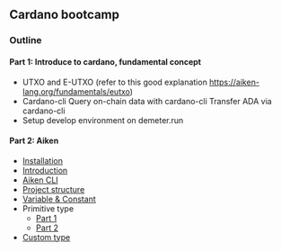 ## Cardano bootcamp

### Outline


#### Part 1: Introduce to cardano, fundamental concept
- UTXO  and E-UTXO (refer to this good explanation https://aiken-lang.org/fundamentals/eutxo) 
- Cardano-cli
    Query on-chain data with cardano-cli
    Transfer ADA via cardano-cli
- Setup develop environment on demeter.run 

#### Part 2: Aiken

- [Installation](Part02/01_Installation/README.md)
- [Introduction](Part02/02_Introduction/README.md)
- [Aiken CLI](Part02/03_Aiken_CLI/README.md)
- [Project structure](Part02/04_Project_structure/README.md)
- [Variable & Constant](Part02/05_Variable_Constant/README.md)
- Primitive type
    - [Part 1](Part02/06_Primitive_type/part1/README.md)
    - [Part 2](Part02/06_Primitive_type/part2/README.md)
- [Custom type](Part02/07_Custom_type/README.md)

